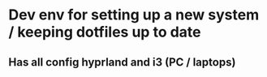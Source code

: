 # Dev env for setting up a new system / keeping dotfiles up to date

## Has all config hyprland and i3 (PC / laptops)





